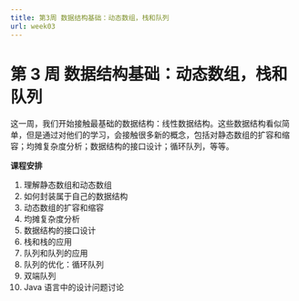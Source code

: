 ```yaml
---
title: 第3周 数据结构基础：动态数组，栈和队列
url: week03
---
```


# 第 3 周 数据结构基础：动态数组，栈和队列

这一周，我们开始接触最基础的数据结构：线性数据结构。这些数据结构看似简单，但是通过对他们的学习，会接触很多新的概念，包括对静态数组的扩容和缩容；均摊复杂度分析；数据结构的接口设计；循环队列，等等。

**课程安排**

1. 理解静态数组和动态数组
2. 如何封装属于自己的数据结构
3. 动态数组的扩容和缩容
4. 均摊复杂度分析
5. 数据结构的接口设计
6. 栈和栈的应用
7. 队列和队列的应用
8. 队列的优化：循环队列
9. 双端队列
10. Java 语言中的设计问题讨论
